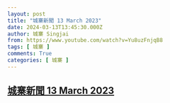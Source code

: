 ```yaml
---
layout: post
title: "城寨新聞 13 March 2023"
date: 2024-03-13T13:45:30.000Z
author: 城寨 Singjai
from: https://www.youtube.com/watch?v=Yu8uzFnjqB8
tags: [ 城寨 ]
comments: True
categories: [ 城寨 ]
---
```

<!--1710337530000-->
[城寨新聞 13 March 2023](https://www.youtube.com/watch?v=Yu8uzFnjqB8)
------

<div>

</div>
